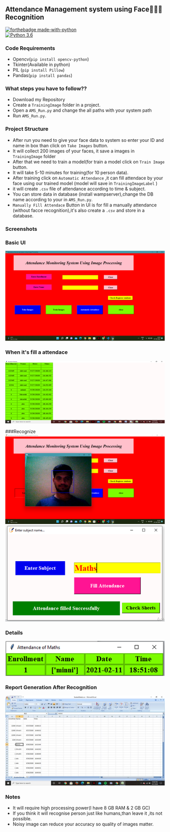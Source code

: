 ##  Attendance Management system using Face👦🏻👧 Recognition 

[![forthebadge made-with-python](http://ForTheBadge.com/images/badges/made-with-python.svg)](https://www.python.org/)                 
[![Python 3.6](https://img.shields.io/badge/python-3.6-blue.svg)](https://www.python.org/downloads/release/python-360/)   


### Code Requirements
- Opencv(`pip install opencv-python`)
- Tkinter(Available in python)
- PIL (`pip install Pillow`)
- Pandas(`pip install pandas`)

### What steps you have to follow??
- Download my Repository 
- Create a `TrainingImage` folder in a project.
- Open a `AMS_Run.py` and change the all paths with your system path
- Run `AMS_Run.py`.

### Project Structure

- After run you need to give your face data to system so enter your ID and name in box than click on `Take Images` button.
- It will collect 200 images of your faces, it save a images in `TrainingImage` folder
- After that we need to train a model(for train a model click on `Train Image` button.
- It will take 5-10 minutes for training(for 10 person data).
- After training click on `Automatic Attendance` ,it can fill attendace by your face using our trained model (model will save in `TrainingImageLabel` )
- it will create `.csv` file of attendance according to time & subject.
- You can store data in database (install wampserver),change the DB name according to your in `AMS_Run.py`.
- `Manually Fill Attendace` Button in UI is for fill a manually attendance (without facce recognition),it's also create a `.csv` and store in a database.

### Screenshots

### Basic UI
<img src="https://github.com/saivamshi2311/-Online-Attendance-Management-System-using-Face-Recognition-Techniques/blob/main/main.png">

### When it's fill a attendace
<img src="https://github.com/msaishravani/Attendance-Monitoring-System-Using-Image-Processing/blob/master/manual.png">






###Recognize
<img src="https://github.com/saivamshi2311/-Online-Attendance-Management-System-using-Face-Recognition-Techniques/blob/main/report.png">
<img src="https://github.com/msaishravani/Attendance-Monitoring-System-Using-Image-Processing/blob/master/subject.png">

### Details
<img src="https://github.com/saivamshi2311/-Online-Attendance-Management-System-using-Face-Recognition-Techniques/blob/main/details.png">

### Report Generation After Recognition
<img src="https://github.com/msaishravani/Attendance-Monitoring-System-Using-Image-Processing/blob/master/report.jpg">


### Notes
- It will require high processing power(I have 8 GB RAM & 2 GB GC)
- If you think it will recognise person just like humans,than leave it ,its not possible.
- Noisy image can reduce your accuracy so quality of images matter.

